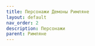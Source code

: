 ```yaml
---
title: Персонажи Демоны Римляне
layout: default
nav_order: 2
description: Персонажи
parent: Римляне
---
```

